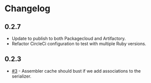# Changelog

## 0.2.7
* Update to publish to both Packagecloud and Artifactory.
* Refactor CircleCi configuration to test with multiple Ruby versions.

## 0.2.3

* [#3](https://github.com/chingor13/autobots/pull/3) - Assembler cache should bust if we add associations to the serializer.
